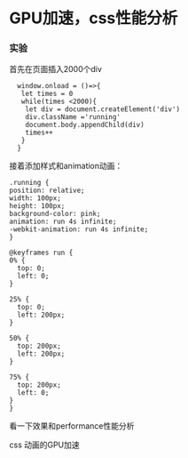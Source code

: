 # GPU加速，css性能分析

### 实验

首先在页面插入2000个div

```
  window.onload = ()=>{
   let times = 0
   while(times <2000){
    let div = document.createElement('div')
    div.className ='running'
    document.body.appendChild(div)
    times++
   }
  }
  ```

  接着添加样式和animation动画：
  ```
  .running {
  position: relative;
  width: 100px;
  height: 100px;
  background-color: pink;
  animation: run 4s infinite;
  -webkit-animation: run 4s infinite;
}

@keyframes run {
  0% {
    top: 0;
    left: 0;
  }

  25% {
    top: 0;
    left: 200px;
  }

  50% {
    top: 200px;
    left: 200px;
  }

  75% {
    top: 200px;
    left: 0;
  }
}
```

看一下效果和performance性能分析



css 动画的GPU加速